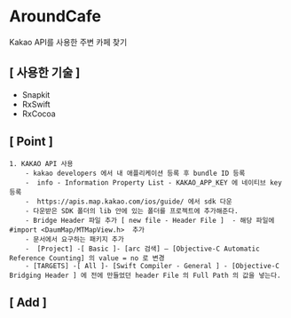 # AroundCafe
Kakao API를 사용한 주변 카페 찾기

## [ 사용한 기술 ]

  - Snapkit  
  - RxSwift  
  - RxCocoa



## [ Point ]

	1. KAKAO API 사용
		- kakao developers 에서 내 애플리케이션 등록 후 bundle ID 등록
		-  info - Information Property List - KAKAO_APP_KEY 에 네이티브 key 등록
		-  https://apis.map.kakao.com/ios/guide/ 에서 sdk 다운 
		- 다운받은 SDK 폴더의 lib 안에 있는 폴더를 프로젝트에 추가해준다.
		- Bridge Header 파일 추가 [ new file - Header File ]  - 해당 파일에 #import <DaumMap/MTMapView.h>  추가
		- 문서에서 요구하는 패키지 추가
		-  [Project] -[ Basic ]- [arc 검색] — [Objective-C Automatic Reference Counting] 의 value = no 로 변경
		- [TARGETS] -[ All ]- [Swift Compiler - General ] - [Objective-C Bridging Header ] 에 전에 만들었던 header File 의 Full Path 의 값을 넣는다.



## [ Add ]
